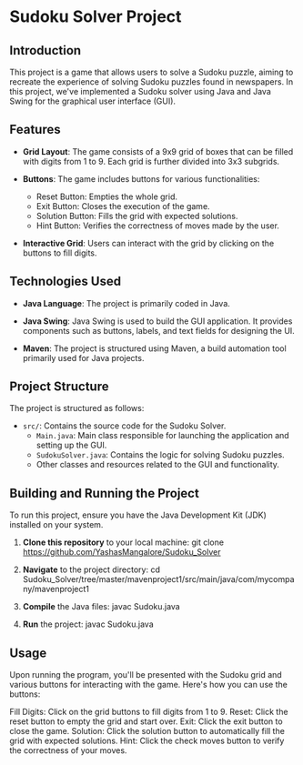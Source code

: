 # Sudoku Solver Project

## Introduction

This project is a game that allows users to solve a Sudoku puzzle, aiming to recreate the experience of solving Sudoku puzzles found in newspapers. In this project, we've implemented a Sudoku solver using Java and Java Swing for the graphical user interface (GUI).

## Features

- **Grid Layout**: The game consists of a 9x9 grid of boxes that can be filled with digits from 1 to 9. Each grid is further divided into 3x3 subgrids.
  
- **Buttons**: The game includes buttons for various functionalities:
  - Reset Button: Empties the whole grid.
  - Exit Button: Closes the execution of the game.
  - Solution Button: Fills the grid with expected solutions.
  - Hint Button: Verifies the correctness of moves made by the user.

- **Interactive Grid**: Users can interact with the grid by clicking on the buttons to fill digits.

## Technologies Used

- **Java Language**: The project is primarily coded in Java.
  
- **Java Swing**: Java Swing is used to build the GUI application. It provides components such as buttons, labels, and text fields for designing the UI.
  
- **Maven**: The project is structured using Maven, a build automation tool primarily used for Java projects.

## Project Structure

The project is structured as follows:

- `src/`: Contains the source code for the Sudoku Solver.
  - `Main.java`: Main class responsible for launching the application and setting up the GUI.
  - `SudokuSolver.java`: Contains the logic for solving Sudoku puzzles.
  - Other classes and resources related to the GUI and functionality.

## Building and Running the Project

To run this project, ensure you have the Java Development Kit (JDK) installed on your system.

1. **Clone this repository** to your local machine: git clone
https://github.com/YashasMangalore/Sudoku_Solver

3. **Navigate** to the project directory: cd
Sudoku_Solver/tree/master/mavenproject1/src/main/java/com/mycompany/mavenproject1
 
5. **Compile** the Java files: javac Sudoku.java

6. **Run** the project: javac Sudoku.java

## Usage
Upon running the program, you'll be presented with the Sudoku grid and various buttons for interacting with the game. Here's how you can use the buttons:

Fill Digits: Click on the grid buttons to fill digits from 1 to 9.
Reset: Click the reset button to empty the grid and start over.
Exit: Click the exit button to close the game.
Solution: Click the solution button to automatically fill the grid with expected solutions.
Hint: Click the check moves button to verify the correctness of your moves.
